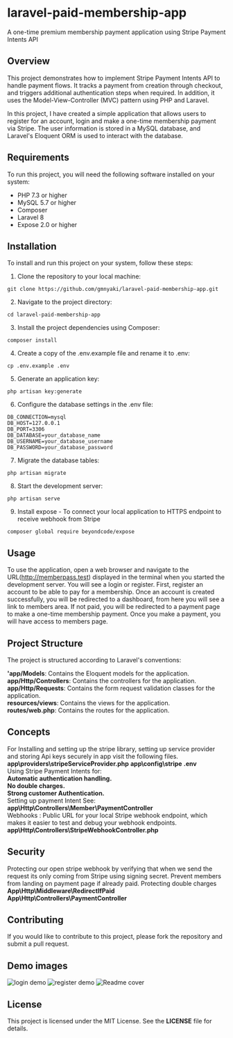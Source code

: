 # laravel-paid-membership-app
A one-time premium membership payment application using Stripe Payment Intents API
## Overview 
This project demonstrates how to implement Stripe Payment Intents API to handle payment flows. It tracks a payment from creation through checkout, and triggers additional authentication steps when required. In addition, it uses the Model-View-Controller (MVC) pattern using PHP and Laravel.

In this project, I have created a simple application that allows users to register for an account, login and make a one-time membership payment via Stripe. The user information is stored in a MySQL database, and Laravel's Eloquent ORM is used to interact with the database.

## Requirements

To run this project, you will need the following software installed on your system:

- PHP 7.3 or higher
- MySQL 5.7 or higher
- Composer
- Laravel 8
- Expose 2.0 or higher

## Installation
To install and run this project on your system, follow these steps:

1. Clone the repository to your local machine:
```
git clone https://github.com/gmnyaki/laravel-paid-membership-app.git  

```
2. Navigate to the project directory:
```
cd laravel-paid-membership-app

```
3. Install the project dependencies using Composer:

```
composer install

```
4. Create a copy of the .env.example file and rename it to .env:
```
cp .env.example .env

```
5. Generate an application key:
```
php artisan key:generate
```
6. Configure the database settings in the .env file:
```
DB_CONNECTION=mysql
DB_HOST=127.0.0.1
DB_PORT=3306
DB_DATABASE=your_database_name
DB_USERNAME=your_database_username
DB_PASSWORD=your_database_password
```
7. Migrate the database tables:
```
php artisan migrate
```
8. Start the development server:
```
php artisan serve
```
9. Install expose - To connect your local application to HTTPS endpoint to receive webhook from Stripe   
```
composer global require beyondcode/expose
```
## Usage
To use the application, open a web browser and navigate to the URL(http://memberpass.test) displayed in the terminal when you started the development server. You will see a login or register. First, register an account to be able to pay for a membership. Once an account is created successfully, you will be redirected to a dashboard, from here you will see a link to members area. If not paid, you will be redirected to a payment page to make a one-time membership payment. Once you make a payment, you will have access to members page.   
## Project Structure
The project is structured according to Laravel's conventions: 

**'app/Models**: Contains the Eloquent models for the application.  
**app/Http/Controllers**: Contains the controllers for the application.  
**app/Http/Requests**: Contains the form request validation classes for the application.  
**resources/views**: Contains the views for the application.  
**routes/web.php**: Contains the routes for the application.

## Concepts
For Installing and setting up the stripe library, setting up service provider and storing Api keys securely in app visit the following files.
**app\providers\stripeServiceProvider.php**
**app\config\stripe**
**.env**   
Using Stripe Payment Intents for:    
**Automatic authentication handling.**   
**No double charges.**   
**Strong customer Authentication.**   
Setting up payment Intent See:   
**app\Http\Controllers\Member\PaymentController**   
Webhooks : Public URL for your local Stripe webhook endpoint, which makes it easier to test and debug your webhook endpoints.   
**app\Http\Controllers\StripeWebhookController.php**   

## Security   

Protecting our open stripe webhook by verifying that when we send the request its only coming from Stripe using signing secret.
Prevent members from landing on payment page if already paid.
Protecting double charges 
**App\Http\Middleware\RedirectIfPaid**
**App\Http\Controllers\PaymentController**   

## Contributing  
If you would like to contribute to this project, please fork the repository and submit a pull request.

## Demo images 
![login demo](https://user-images.githubusercontent.com/25588619/223938765-65ccc3e8-946d-4828-bb20-839b133095a4.JPG)
![register demo](https://user-images.githubusercontent.com/25588619/223938794-26032821-ef44-42c5-8042-18a95961967f.JPG)
![Readme cover](https://user-images.githubusercontent.com/25588619/223936736-69822b57-2b8b-4a73-80b4-05208ca9b0c6.JPG)


## License

This project is licensed under the MIT License. See the **LICENSE** file for details.

